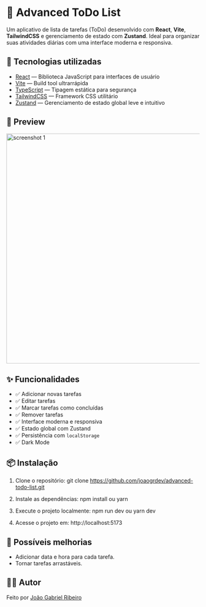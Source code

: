 # 📝 Advanced ToDo List

Um aplicativo de lista de tarefas (ToDo) desenvolvido com **React**, **Vite**, **TailwindCSS** e gerenciamento de estado com **Zustand**. Ideal para organizar suas atividades diárias com uma interface moderna e responsiva.

## 🚀 Tecnologias utilizadas

- [React](https://reactjs.org/) — Biblioteca JavaScript para interfaces de usuário
- [Vite](https://vitejs.dev/) — Build tool ultrarrápida
- [TypeScript](https://www.typescriptlang.org/) — Tipagem estática para segurança
- [TailwindCSS](https://tailwindcss.com/) — Framework CSS utilitário
- [Zustand](https://github.com/pmndrs/zustand) — Gerenciamento de estado global leve e intuitivo

## 📸 Preview

<img src="https://github.com/user-attachments/assets/bd3b0583-feed-47f6-9d8f-5d9f78737fbe" alt="screenshot 1" style="width: 600px; ">

## ✨ Funcionalidades

- ✅ Adicionar novas tarefas
- ✅ Editar tarefas
- ✅ Marcar tarefas como concluídas
- ✅ Remover tarefas
- ✅ Interface moderna e responsiva
- ✅ Estado global com Zustand
- ✅ Persistência com `localStorage`
- ✅ Dark Mode

## 📦 Instalação

1. Clone o repositório:
git clone https://github.com/joaogrdev/advanced-todo-list.git
   
2. Instale as dependências:
npm install
ou
yarn

3. Execute o projeto localmente:
npm run dev
ou
yarn dev

4. Acesse o projeto em: http://localhost:5173

## 📌 Possíveis melhorias
- Adicionar data e hora para cada tarefa.
- Tornar tarefas arrastáveis.

## 🧑‍💻 Autor
Feito por <a href='https://www.linkedin.com/in/joaogrs/' target='_blank'>João Gabriel Ribeiro</a>
